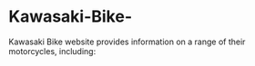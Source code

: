 # Kawasaki-Bike-
Kawasaki Bike website provides information on a range of their motorcycles, including: 
